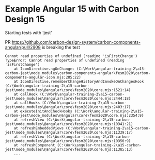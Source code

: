 # Example Angular 15 with Carbon Design 15

[//]: # (Starting with 'ng serve'.)

[//]: # (Open localhost:4200 and inspect console => a lot of icon service errors.)

Starting tests with 'jest'

PR https://github.com/carbon-design-system/carbon-components-angular/pull/2608 is breaking the test

```
Cannot read properties of undefined (reading 'isFirstChange')
TypeError: Cannot read properties of undefined (reading 'isFirstChange')
    at IconDirective.ngOnChanges (C:\Work\angular-training-2\a15-carbon-jest\node_modules\carbon-components-angular\fesm2020\carbon-components-angular-icon.mjs:285:22)
    at IconDirective.rememberChangeHistoryAndInvokeOnChangesHook (C:\Work\angular-training-2\a15-carbon-jest\node_modules\@angular\core\fesm2020\core.mjs:1521:14)
    at callHook (C:\Work\angular-training-2\a15-carbon-jest\node_modules\@angular\core\fesm2020\core.mjs:2444:18)
    at callHooks (C:\Work\angular-training-2\a15-carbon-jest\node_modules\@angular\core\fesm2020\core.mjs:2403:17)
    at executeInitAndCheckHooks (C:\Work\angular-training-2\a15-carbon-jest\node_modules\@angular\core\fesm2020\core.mjs:2354:9)
    at refreshView (C:\Work\angular-training-2\a15-carbon-jest\node_modules\@angular\core\fesm2020\core.mjs:10341:21)
    at refreshEmbeddedViews (C:\Work\angular-training-2\a15-carbon-jest\node_modules\@angular\core\fesm2020\core.mjs:11339:17)
    at refreshView (C:\Work\angular-training-2\a15-carbon-jest\node_modules\@angular\core\fesm2020\core.mjs:10350:9)
    at refreshComponent (C:\Work\angular-training-2\a15-carbon-jest\node_modules\@angular\core\fesm2020\core.mjs:11385:13)
    ...
```